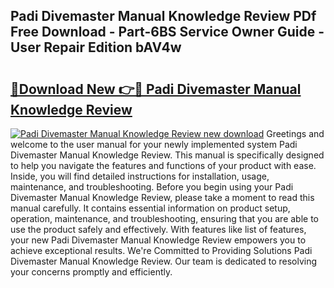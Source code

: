 ## Padi Divemaster Manual Knowledge Review PDf Free Download - Part-6BS Service Owner Guide - User Repair Edition bAV4w

# <h2><a href="http://bc85449.oget.top/?id=Padi+Divemaster+Manual+Knowledge+Review">🔗Download New 👉🔴 Padi Divemaster Manual Knowledge Review</a></h2>

[![Padi Divemaster Manual Knowledge Review new download](https://i.imgur.com/5g1atiW.png)](http://bc85449.oget.top/?id=Padi+Divemaster+Manual+Knowledge+Review)
Greetings and welcome to the user manual for your newly implemented system Padi Divemaster Manual Knowledge Review. This manual is specifically designed to help you navigate the features and functions of your product with ease. Inside, you will find detailed instructions for installation, usage, maintenance, and troubleshooting. Before you begin using your Padi Divemaster Manual Knowledge Review, please take a moment to read this manual carefully. It contains essential information on product setup, operation, maintenance, and troubleshooting, ensuring that you are able to use the product safely and effectively. With features like list of features, your new Padi Divemaster Manual Knowledge Review empowers you to achieve exceptional results. We're Committed to Providing Solutions Padi Divemaster Manual Knowledge Review. Our team is dedicated to resolving your concerns promptly and efficiently.
